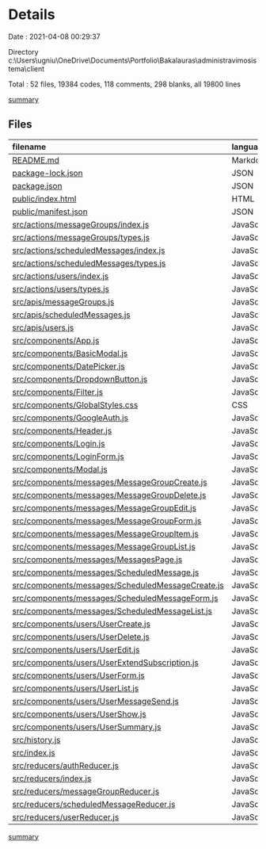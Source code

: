# Details

Date : 2021-04-08 00:29:37

Directory c:\Users\ugniu\OneDrive\Documents\Portfolio\Bakalauras\administravimosistema\client

Total : 52 files,  19384 codes, 118 comments, 298 blanks, all 19800 lines

[summary](results.md)

## Files
| filename | language | code | comment | blank | total |
| :--- | :--- | ---: | ---: | ---: | ---: |
| [README.md](/README.md) | Markdown | 38 | 0 | 33 | 71 |
| [package-lock.json](/package-lock.json) | JSON | 17,180 | 0 | 1 | 17,181 |
| [package.json](/package.json) | JSON | 53 | 0 | 1 | 54 |
| [public/index.html](/public/index.html) | HTML | 23 | 23 | 1 | 47 |
| [public/manifest.json](/public/manifest.json) | JSON | 25 | 0 | 1 | 26 |
| [src/actions/messageGroups/index.js](/src/actions/messageGroups/index.js) | JavaScript | 32 | 1 | 10 | 43 |
| [src/actions/messageGroups/types.js](/src/actions/messageGroups/types.js) | JavaScript | 5 | 0 | 0 | 5 |
| [src/actions/scheduledMessages/index.js](/src/actions/scheduledMessages/index.js) | JavaScript | 32 | 1 | 10 | 43 |
| [src/actions/scheduledMessages/types.js](/src/actions/scheduledMessages/types.js) | JavaScript | 5 | 0 | 0 | 5 |
| [src/actions/users/index.js](/src/actions/users/index.js) | JavaScript | 46 | 2 | 12 | 60 |
| [src/actions/users/types.js](/src/actions/users/types.js) | JavaScript | 7 | 0 | 0 | 7 |
| [src/apis/messageGroups.js](/src/apis/messageGroups.js) | JavaScript | 4 | 0 | 1 | 5 |
| [src/apis/scheduledMessages.js](/src/apis/scheduledMessages.js) | JavaScript | 4 | 0 | 1 | 5 |
| [src/apis/users.js](/src/apis/users.js) | JavaScript | 4 | 0 | 1 | 5 |
| [src/components/App.js](/src/components/App.js) | JavaScript | 41 | 0 | 4 | 45 |
| [src/components/BasicModal.js](/src/components/BasicModal.js) | JavaScript | 27 | 0 | 5 | 32 |
| [src/components/DatePicker.js](/src/components/DatePicker.js) | JavaScript | 9 | 0 | 3 | 12 |
| [src/components/DropdownButton.js](/src/components/DropdownButton.js) | JavaScript | 16 | 1 | 3 | 20 |
| [src/components/Filter.js](/src/components/Filter.js) | JavaScript | 17 | 1 | 3 | 21 |
| [src/components/GlobalStyles.css](/src/components/GlobalStyles.css) | CSS | 96 | 7 | 20 | 123 |
| [src/components/GoogleAuth.js](/src/components/GoogleAuth.js) | JavaScript | 59 | 0 | 10 | 69 |
| [src/components/Header.js](/src/components/Header.js) | JavaScript | 26 | 23 | 4 | 53 |
| [src/components/Login.js](/src/components/Login.js) | JavaScript | 27 | 0 | 5 | 32 |
| [src/components/LoginForm.js](/src/components/LoginForm.js) | JavaScript | 73 | 28 | 12 | 113 |
| [src/components/Modal.js](/src/components/Modal.js) | JavaScript | 20 | 0 | 2 | 22 |
| [src/components/messages/MessageGroupCreate.js](/src/components/messages/MessageGroupCreate.js) | JavaScript | 41 | 0 | 6 | 47 |
| [src/components/messages/MessageGroupDelete.js](/src/components/messages/MessageGroupDelete.js) | JavaScript | 43 | 0 | 7 | 50 |
| [src/components/messages/MessageGroupEdit.js](/src/components/messages/MessageGroupEdit.js) | JavaScript | 46 | 1 | 7 | 54 |
| [src/components/messages/MessageGroupForm.js](/src/components/messages/MessageGroupForm.js) | JavaScript | 90 | 0 | 13 | 103 |
| [src/components/messages/MessageGroupItem.js](/src/components/messages/MessageGroupItem.js) | JavaScript | 7 | 0 | 2 | 9 |
| [src/components/messages/MessageGroupList.js](/src/components/messages/MessageGroupList.js) | JavaScript | 107 | 0 | 7 | 114 |
| [src/components/messages/MessagesPage.js](/src/components/messages/MessagesPage.js) | JavaScript | 29 | 0 | 3 | 32 |
| [src/components/messages/ScheduledMessage.js](/src/components/messages/ScheduledMessage.js) | JavaScript | 7 | 0 | 2 | 9 |
| [src/components/messages/ScheduledMessageCreate.js](/src/components/messages/ScheduledMessageCreate.js) | JavaScript | 34 | 0 | 5 | 39 |
| [src/components/messages/ScheduledMessageForm.js](/src/components/messages/ScheduledMessageForm.js) | JavaScript | 102 | 8 | 15 | 125 |
| [src/components/messages/ScheduledMessageList.js](/src/components/messages/ScheduledMessageList.js) | JavaScript | 107 | 3 | 9 | 119 |
| [src/components/users/UserCreate.js](/src/components/users/UserCreate.js) | JavaScript | 38 | 1 | 5 | 44 |
| [src/components/users/UserDelete.js](/src/components/users/UserDelete.js) | JavaScript | 43 | 0 | 8 | 51 |
| [src/components/users/UserEdit.js](/src/components/users/UserEdit.js) | JavaScript | 47 | 11 | 9 | 67 |
| [src/components/users/UserExtendSubscription.js](/src/components/users/UserExtendSubscription.js) | JavaScript | 48 | 0 | 6 | 54 |
| [src/components/users/UserForm.js](/src/components/users/UserForm.js) | JavaScript | 99 | 2 | 9 | 110 |
| [src/components/users/UserList.js](/src/components/users/UserList.js) | JavaScript | 353 | 2 | 16 | 371 |
| [src/components/users/UserMessageSend.js](/src/components/users/UserMessageSend.js) | JavaScript | 56 | 3 | 7 | 66 |
| [src/components/users/UserShow.js](/src/components/users/UserShow.js) | JavaScript | 84 | 0 | 7 | 91 |
| [src/components/users/UserSummary.js](/src/components/users/UserSummary.js) | JavaScript | 14 | 0 | 2 | 16 |
| [src/history.js](/src/history.js) | JavaScript | 2 | 0 | 0 | 2 |
| [src/index.js](/src/index.js) | JavaScript | 18 | 0 | 4 | 22 |
| [src/reducers/authReducer.js](/src/reducers/authReducer.js) | JavaScript | 15 | 0 | 2 | 17 |
| [src/reducers/index.js](/src/reducers/index.js) | JavaScript | 13 | 0 | 1 | 14 |
| [src/reducers/messageGroupReducer.js](/src/reducers/messageGroupReducer.js) | JavaScript | 24 | 0 | 1 | 25 |
| [src/reducers/scheduledMessageReducer.js](/src/reducers/scheduledMessageReducer.js) | JavaScript | 24 | 0 | 1 | 25 |
| [src/reducers/userReducer.js](/src/reducers/userReducer.js) | JavaScript | 24 | 0 | 1 | 25 |

[summary](results.md)